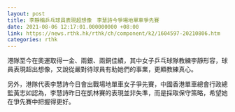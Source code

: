 ```yaml
---
layout: post
title: 李靜稱乒乓球員表現超想像　李慧詩今爭場地單車爭先賽
date: 2021-08-06 12:17:01.000000000 +08:00
link: https://news.rthk.hk/rthk/ch/component/k2/1604597-20210806.htm
categories: rthk
---
```


港隊至今在奧運取得一金、兩銀、兩銅佳績，其中女子乒乓球隊教練李靜形容，球員表現超出想像，又說從嚴對待球員有助她們的事業，更顯教練真心。

另外，港隊代表李慧詩今日會出戰場地單車女子爭先賽，中國香港單車總會行政總監黃志如認為，李慧詩昨日在凱林賽的表現並非失準，而是採取保守策略，希望她在爭先賽中把握得更好。
